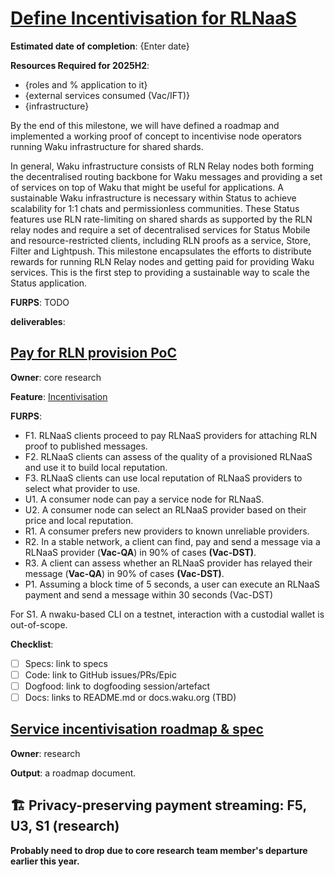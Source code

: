 # [Define Incentivisation for RLNaaS](https://github.com/waku-org/pm/milestone/35)

**Estimated date of completion**: {Enter date}

**Resources Required for 2025H2**:
- {roles and % application to it}
- {external services consumed (Vac/IFT)}
- {infrastructure}

By the end of this milestone, we will have defined a roadmap and implemented a working proof of concept to incentivise node operators running Waku infrastructure for shared shards.

In general, Waku infrastructure consists of RLN Relay nodes both forming the decentralised routing backbone for Waku messages and providing a set of services on top of Waku that might be useful for applications.
A sustainable Waku infrastructure is necessary within Status to achieve scalability for 1:1 chats and permissionless communities.
These Status features use RLN rate-limiting on shared shards as supported by the RLN relay nodes
and require a set of decentralised services for Status Mobile and resource-restricted clients,
including RLN proofs as a service, Store, Filter and Lightpush.
This milestone encapsulates the efforts to distribute rewards for running RLN Relay nodes and getting paid for providing Waku services.
This is the first step to providing a sustainable way to scale the Status application.

**FURPS**: TODO

**deliverables**:

## [Pay for RLN provision PoC](https://github.com/waku-org/pm/issues/245)

**Owner**: core research

**Feature**: [Incentivisation](/FURPS/core/incentivisation.md)

**FURPS**:
- F1. RLNaaS clients proceed to pay RLNaaS providers for attaching RLN proof to published messages.
- F2. RLNaaS clients can assess of the quality of a provisioned RLNaaS and use it to build local reputation.
- F3. RLNaaS clients can use local reputation of RLNaaS providers to select what provider to use.
- U1. A consumer node can pay a service node for RLNaaS.
- U2. A consumer node can select an RLNaaS provider based on their price and local reputation.
- R1. A consumer prefers new providers to known unreliable providers.
- R2. In a stable network, a client can find, pay and send a message via a RLNaaS provider (**Vac-QA**)
   in 90% of cases **(Vac-DST)**.
- R3. A client can assess whether an RLNaaS provider has relayed their message (**Vac-QA**)
   in 90% of cases **(Vac-DST)**.
- P1. Assuming a block time of 5 seconds,
  a user can execute an RLNaaS payment and send a message within 30 seconds (Vac-DST)

For S1. A nwaku-based CLI on a testnet, interaction with a custodial wallet is out-of-scope.

**Checklist**:
- [ ] Specs: link to specs
- [ ] Code: link to GitHub issues/PRs/Epic
- [ ] Dogfood: link to dogfooding session/artefact
- [ ] Docs: links to README.md or docs.waku.org (TBD)

## [Service incentivisation roadmap & spec](https://github.com/waku-org/pm/issues/246)

**Owner**: research

**Output**: a roadmap document.

##  🏗️ Privacy-preserving payment streaming: F5, U3, S1 (research)

**Probably need to drop due to core research team member's departure earlier this year.**